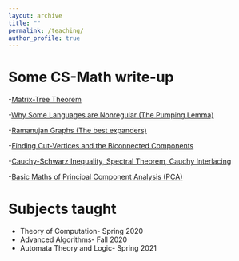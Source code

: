 ```yaml
---
layout: archive
title: ""
permalink: /teaching/
author_profile: true
---
```



# Some CS-Math write-up
-[Matrix-Tree Theorem](https://ranveeriit.github.io/files/Matrix_Tree_Theorem.pdf) 

-[Why Some Languages are Nonregular (The Pumping Lemma)](https://github.com/ranveeriit/ranveeriit.github.io/blob/master/files/Toc_PumpingLemma.pdf)

-[Ramanujan Graphs (The best expanders)](https://drive.google.com/file/d/1F0e1l5OxH7VhBQbwcSWmtGc9fAZahgyX/view?usp=sharing)

-[Finding Cut-Vertices and the Biconnected Components](https://drive.google.com/file/d/1Aw6_z9Kq9nzjuP_Tmyi4aclfkTUtEpPc/view?usp=sharing) 

-[Cauchy-Schwarz Inequality, Spectral Theorem, Cauchy Interlacing](https://drive.google.com/file/d/1EcoyJIdICGs8fkGNFT57VaJyo_RFjHad/view?usp=sharing)

-[Basic Maths of Principal Component Analysis (PCA)](https://drive.google.com/file/d/1qXXesuvp0XRkZwpniT__DYOteC-Fz3kH/view?usp=sharing)


# Subjects taught
- Theory of Computation- Spring 2020
- Advanced Algorithms- Fall 2020
- Automata Theory and Logic- Spring 2021
